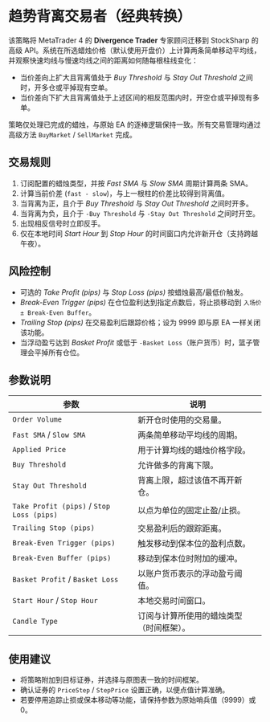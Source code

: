 # 趋势背离交易者（经典转换）

该策略将 MetaTrader 4 的 **Divergence Trader** 专家顾问迁移到 StockSharp 的高级 API。系统在所选蜡烛价格（默认使用开盘价）上计算两条简单移动平均线，并观察快速均线与慢速均线之间的距离如何随每根柱线变化：

* 当价差向上扩大且背离值处于 *Buy Threshold* 与 *Stay Out Threshold* 之间时，开多仓或平掉现有空单。
* 当价差向下扩大且背离值处于上述区间的相反范围内时，开空仓或平掉现有多单。

策略仅处理已完成的蜡烛，与原始 EA 的逐棒逻辑保持一致。所有交易管理均通过高级方法 `BuyMarket` / `SellMarket` 完成。

## 交易规则

1. 订阅配置的蜡烛类型，并按 *Fast SMA* 与 *Slow SMA* 周期计算两条 SMA。
2. 计算当前价差 (`fast - slow`)，与上一根柱的价差比较得到背离值。
3. 当背离为正，且介于 *Buy Threshold* 与 *Stay Out Threshold* 之间时开多。
4. 当背离为负，且介于 `-Buy Threshold` 与 `-Stay Out Threshold` 之间时开空。
5. 出现相反信号时立即反手。
6. 仅在本地时间 *Start Hour* 到 *Stop Hour* 的时间窗口内允许新开仓（支持跨越午夜）。

## 风险控制

* 可选的 *Take Profit (pips)* 与 *Stop Loss (pips)* 按蜡烛最高/最低价触发。
* *Break-Even Trigger (pips)* 在仓位盈利达到指定点数后，将止损移动到 `入场价 ± Break-Even Buffer`。
* *Trailing Stop (pips)* 在交易盈利后跟踪价格；设为 9999 即与原 EA 一样关闭该功能。
* 当浮动盈亏达到 *Basket Profit* 或低于 `-Basket Loss`（账户货币）时，篮子管理会平掉所有仓位。

## 参数说明

| 参数 | 说明 |
|------|------|
| `Order Volume` | 新开仓时使用的交易量。 |
| `Fast SMA` / `Slow SMA` | 两条简单移动平均线的周期。 |
| `Applied Price` | 用于计算均线的蜡烛价格字段。 |
| `Buy Threshold` | 允许做多的背离下限。 |
| `Stay Out Threshold` | 背离上限，超过该值不再开新仓。 |
| `Take Profit (pips)` / `Stop Loss (pips)` | 以点为单位的固定止盈/止损。 |
| `Trailing Stop (pips)` | 交易盈利后的跟踪距离。 |
| `Break-Even Trigger (pips)` | 触发移动到保本位的盈利点数。 |
| `Break-Even Buffer (pips)` | 移动到保本位时附加的缓冲。 |
| `Basket Profit` / `Basket Loss` | 以账户货币表示的浮动盈亏阈值。 |
| `Start Hour` / `Stop Hour` | 本地交易时间窗口。 |
| `Candle Type` | 订阅与计算所使用的蜡烛类型（时间框架）。 |

## 使用建议

* 将策略附加到目标证券，并选择与原图表一致的时间框架。
* 确认证券的 `PriceStep` / `StepPrice` 设置正确，以便点值计算准确。
* 若要停用追踪止损或保本移动等功能，请保持参数为原始哨兵值（9999）或 0。
